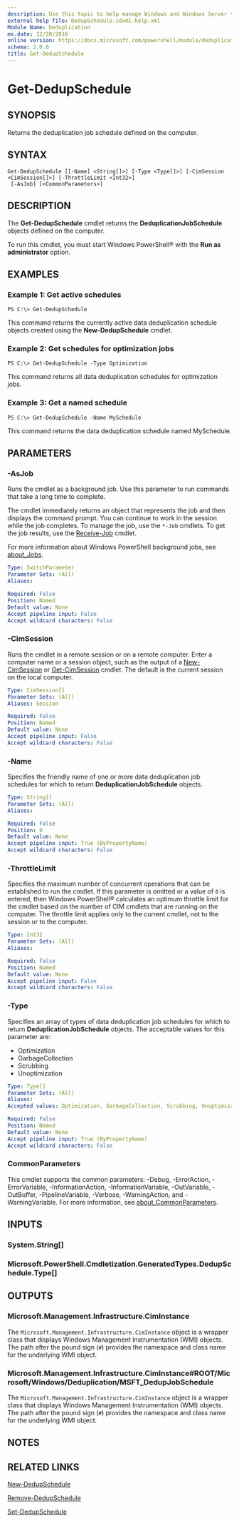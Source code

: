 ```yaml
---
description: Use this topic to help manage Windows and Windows Server technologies with Windows PowerShell.
external help file: DedupSchedule.cdxml-help.xml
Module Name: Deduplication
ms.date: 12/20/2016
online version: https://docs.microsoft.com/powershell/module/deduplication/get-dedupschedule?view=windowsserver2022-ps&wt.mc_id=ps-gethelp
schema: 2.0.0
title: Get-DedupSchedule
---
```


# Get-DedupSchedule

## SYNOPSIS
Returns the deduplication job schedule defined on the computer.

## SYNTAX

```
Get-DedupSchedule [[-Name] <String[]>] [-Type <Type[]>] [-CimSession <CimSession[]>] [-ThrottleLimit <Int32>]
 [-AsJob] [<CommonParameters>]
```

## DESCRIPTION
The **Get-DedupSchedule** cmdlet returns the **DeduplicationJobSchedule** objects defined on the computer.

To run this cmdlet, you must start Windows PowerShell® with the **Run as administrator** option.

## EXAMPLES

### Example 1: Get active schedules
```
PS C:\> Get-DedupSchedule
```

This command returns the currently active data deduplication schedule objects created using the **New-DedupSchedule** cmdlet.

### Example 2: Get schedules for optimization jobs
```
PS C:\> Get-DedupSchedule -Type Optimization
```

This command returns all data deduplication schedules for optimization jobs.

### Example 3:  Get a named schedule
```
PS C:\> Get-DedupSchedule -Name MySchedule
```

This command returns the data deduplication schedule named MySchedule.

## PARAMETERS

### -AsJob
Runs the cmdlet as a background job. Use this parameter to run commands that take a long time to complete. 

The cmdlet immediately returns an object that represents the job and then displays the command prompt. 
You can continue to work in the session while the job completes. 
To manage the job, use the `*-Job` cmdlets. 
To get the job results, use the [Receive-Job](https://go.microsoft.com/fwlink/?LinkID=113372) cmdlet. 

For more information about Windows PowerShell background jobs, see [about_Jobs](https://go.microsoft.com/fwlink/?LinkID=113251).

```yaml
Type: SwitchParameter
Parameter Sets: (All)
Aliases: 

Required: False
Position: Named
Default value: None
Accept pipeline input: False
Accept wildcard characters: False
```

### -CimSession
Runs the cmdlet in a remote session or on a remote computer.
Enter a computer name or a session object, such as the output of a [New-CimSession](https://docs.microsoft.com/powershell/module/cimcmdlets/new-cimsession) or [Get-CimSession](https://go.microsoft.com/fwlink/p/?LinkId=227966) cmdlet.
The default is the current session on the local computer.

```yaml
Type: CimSession[]
Parameter Sets: (All)
Aliases: Session

Required: False
Position: Named
Default value: None
Accept pipeline input: False
Accept wildcard characters: False
```

### -Name
Specifies the friendly name of one or more data deduplication job schedules for which to return **DeduplicationJobSchedule** objects.

```yaml
Type: String[]
Parameter Sets: (All)
Aliases: 

Required: False
Position: 0
Default value: None
Accept pipeline input: True (ByPropertyName)
Accept wildcard characters: False
```

### -ThrottleLimit
Specifies the maximum number of concurrent operations that can be established to run the cmdlet.
If this parameter is omitted or a value of `0` is entered, then Windows PowerShell® calculates an optimum throttle limit for the cmdlet based on the number of CIM cmdlets that are running on the computer.
The throttle limit applies only to the current cmdlet, not to the session or to the computer.

```yaml
Type: Int32
Parameter Sets: (All)
Aliases: 

Required: False
Position: Named
Default value: None
Accept pipeline input: False
Accept wildcard characters: False
```

### -Type
Specifies an array of types of data deduplication job schedules for which to return **DeduplicationJobSchedule** objects.
The acceptable values for this parameter are:

- Optimization
- GarbageCollection
- Scrubbing
- Unoptimization

```yaml
Type: Type[]
Parameter Sets: (All)
Aliases: 
Accepted values: Optimization, GarbageCollection, Scrubbing, Unoptimization

Required: False
Position: Named
Default value: None
Accept pipeline input: True (ByPropertyName)
Accept wildcard characters: False
```

### CommonParameters
This cmdlet supports the common parameters: -Debug, -ErrorAction, -ErrorVariable, -InformationAction, -InformationVariable, -OutVariable, -OutBuffer, -PipelineVariable, -Verbose, -WarningAction, and -WarningVariable. For more information, see [about_CommonParameters](https://go.microsoft.com/fwlink/?LinkID=113216).

## INPUTS

### System.String[]

### Microsoft.PowerShell.Cmdletization.GeneratedTypes.DedupSchedule.Type[]

## OUTPUTS

### Microsoft.Management.Infrastructure.CimInstance
The `Microsoft.Management.Infrastructure.CimInstance` object is a wrapper class that displays Windows Management Instrumentation (WMI) objects.
The path after the pound sign (`#`) provides the namespace and class name for the underlying WMI object.

### Microsoft.Management.Infrastructure.CimInstance#ROOT/Microsoft/Windows/Deduplication/MSFT_DedupJobSchedule
The `Microsoft.Management.Infrastructure.CimInstance` object is a wrapper class that displays Windows Management Instrumentation (WMI) objects.
The path after the pound sign (`#`) provides the namespace and class name for the underlying WMI object.

## NOTES

## RELATED LINKS

[New-DedupSchedule](./New-DedupSchedule.md)

[Remove-DedupSchedule](./Remove-DedupSchedule.md)

[Set-DedupSchedule](./Set-DedupSchedule.md)

